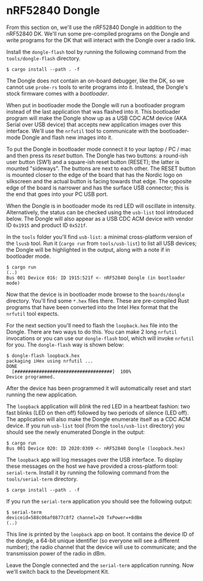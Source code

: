 # nRF52840 Dongle

From this section on, we'll use the nRF52840 Dongle in addition to the nRF52840 DK. We'll run some pre-compiled programs on the Dongle and write programs for the DK that will interact with the Dongle over a radio link.

Install the `dongle-flash` tool by running the following command from the `tools/dongle-flash` directory.

``` console
$ cargo install --path . -f
```

The Dongle does not contain an on-board debugger, like the DK, so we cannot use `probe-rs` tools to write programs into it. Instead, the Dongle's stock firmware comes with a *bootloader*.

When put in bootloader mode the Dongle will run a bootloader program instead of the last application that was flashed into it. This bootloader program will make the Dongle show up as a USB CDC ACM device (AKA Serial over USB device) that accepts new application images over this interface. We'll use the `nrfutil` tool to communicate with the bootloader-mode Dongle and flash new images into it.

To put the Dongle in bootloader mode connect it to your laptop / PC  / mac and then press its *reset* button. The Dongle has two buttons: a round-ish user button (SW1) and a square-ish reset button (RESET); the latter is mounted "sideways". The buttons are next to each other. The RESET button is mounted closer to the edge of the board that has the Nordic logo on silkscreen and the actual button is facing towards that edge. The opposite edge of the board is narrower and has the surface USB connector; this is the end that goes into your PC USB port.

When the Dongle is in bootloader mode its red LED will oscillate in intensity. Alternatively, the status can be checked using the `usb-list` tool introduced below. The Dongle will also appear as a USB CDC ACM device with vendor ID `0x1915` and product ID `0x521f`.

In the `tools` folder you'll find `usb-list`: a minimal cross-platform version of the `lsusb` tool. Run it (`cargo run` from `tools/usb-list`) to list all USB devices; the Dongle will be highlighted in the output, along with a note if in bootloader mode.


``` console
$ cargo run
(..)
Bus 001 Device 016: ID 1915:521f <- nRF52840 Dongle (in bootloader mode)
```

Now that the device is in bootloader mode browse to the `boards/dongle` directory. You'll find some `*.hex` files there. These are pre-compiled Rust programs that have been converted into the Intel Hex format that the `nrfutil` tool expects.

For the next section you'll need to flash the `loopback.hex` file into the Dongle. There are two ways to do this. You can make 2 long `nrfutil` invocations or you can use our `dongle-flash` tool, which will invoke `nrfutil` for you. The `dongle-flash` way is shown below:

``` console
$ dongle-flash loopback.hex
packaging iHex using nrfutil ...
DONE
  [####################################]  100%
Device programmed.
```

After the device has been programmed it will automatically reset and start running the new application.

The `loopback` application will *blink* the red LED in a heartbeat fashion: two fast blinks (LED on then off) followed by two periods of silence (LED off). The application will also make the Dongle enumerate itself as a CDC ACM device. If you run  `usb-list` tool (from the `tools/usb-list` directory) you should see the newly enumerated Dongle in the output:

``` console
$ cargo run
Bus 001 Device 020: ID 2020:0309 <- nRF52840 Dongle (loopback.hex)
```

The `loopback` app will log messages over the USB interface. To display these messages on the host we have provided a cross-platform tool: `serial-term`. Install it by running the following command from the `tools/serial-term` directory.

``` console
$ cargo install --path . -f
```

If you run the `serial-term` application you should see the following output:

``` console
$ serial-term
deviceid=588c06af0877c8f2 channel=20 TxPower=+8dBm
(..)
```

This line is printed by the `loopback` app on boot. It contains the device ID of the dongle, a 64-bit unique identifier (so everyone will see a different number); the radio channel that the device will use to communicate; and the transmission power of the radio in dBm.

Leave the Dongle connected and the `serial-term` application running. Now we'll switch back to the Development Kit.
